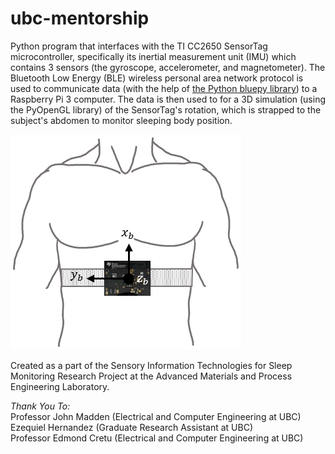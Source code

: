# ubc-mentorship
Python program that interfaces with the TI CC2650 SensorTag microcontroller, specifically its inertial measurement unit (IMU) which contains 3 sensors (the gyroscope, accelerometer, and magnetometer). The Bluetooth Low Energy (BLE) wireless personal area network protocol is used to communicate data (with the help of [the Python bluepy library](http://ianharvey.github.io/bluepy-doc/ "Bluepy Documentation")) to a Raspberry Pi 3 computer. The data is then used to for a 3D simulation (using the PyOpenGL library) of the SensorTag's rotation, which is strapped to the subject's abdomen to monitor sleeping body position.

![Position on abdomen](sensortag-position.png)

Created as a part of the Sensory Information Technologies for Sleep Monitoring Research Project at the Advanced Materials and Process Engineering Laboratory.

*Thank You To:*  
Professor John Madden (Electrical and Computer Engineering at UBC)  
Ezequiel Hernandez (Graduate Research Assistant at UBC)  
Professor Edmond Cretu (Electrical and Computer Engineering at UBC)  
